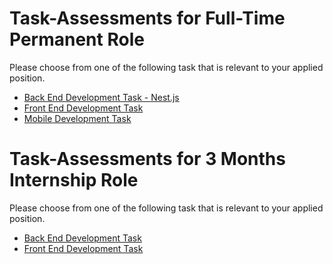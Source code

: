 # Task-Assessments for Full-Time Permanent Role

Please choose from one of the following task that is relevant to your applied position.
- <a href="https://github.com/IntroCept/Task-Assessments/blob/master/Backend%20Developer%20Task.md">Back End Development Task - Nest.js</a>
- <a href="">Front End Development Task</a>
- <a href="">Mobile Development Task</a>

# Task-Assessments for 3 Months Internship Role

Please choose from one of the following task that is relevant to your applied position.
- <a href="">Back End Development Task</a>
- <a href="">Front End Development Task</a>
